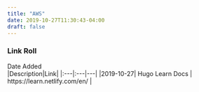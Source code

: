 ```yaml
---
title: "AWS"
date: 2019-10-27T11:30:43-04:00
draft: false
---
```


### Link Roll


<div style="width:110px">Date Added</div>|Description|Link|
|:---|:---|---|
|2019-10-27| Hugo Learn Docs | https://learn.netlify.com/en/ |